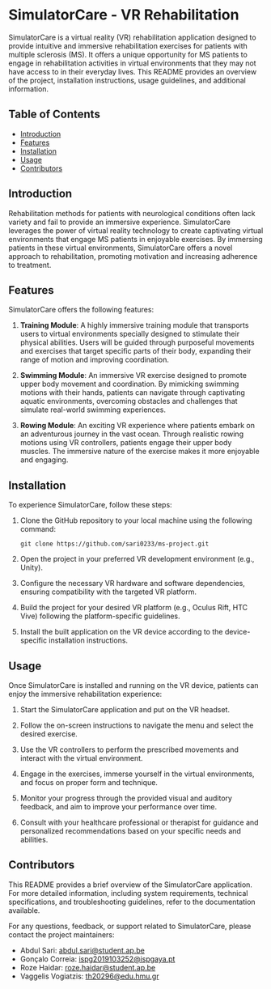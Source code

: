 # SimulatorCare - VR Rehabilitation

SimulatorCare is a virtual reality (VR) rehabilitation application designed to provide intuitive and immersive rehabilitation exercises for patients with multiple sclerosis (MS). It offers a unique opportunity for MS patients to engage in rehabilitation activities in virtual environments that they may not have access to in their everyday lives. This README provides an overview of the project, installation instructions, usage guidelines, and additional information.

## Table of Contents
- [Introduction](#introduction)
- [Features](#features)
- [Installation](#installation)
- [Usage](#usage)
- [Contributors](#contributors)

## Introduction
Rehabilitation methods for patients with neurological conditions often lack variety and fail to provide an immersive experience. SimulatorCare leverages the power of virtual reality technology to create captivating virtual environments that engage MS patients in enjoyable exercises. By immersing patients in these virtual environments, SimulatorCare offers a novel approach to rehabilitation, promoting motivation and increasing adherence to treatment.

## Features
SimulatorCare offers the following features:

1. **Training Module**: A highly immersive training module that transports users to virtual environments specially designed to stimulate their physical abilities. Users will be guided through purposeful movements and exercises that target specific parts of their body, expanding their range of motion and improving coordination.

2. **Swimming Module**: An immersive VR exercise designed to promote upper body movement and coordination. By mimicking swimming motions with their hands, patients can navigate through captivating aquatic environments, overcoming obstacles and challenges that simulate real-world swimming experiences.

3. **Rowing Module**: An exciting VR experience where patients embark on an adventurous journey in the vast ocean. Through realistic rowing motions using VR controllers, patients engage their upper body muscles. The immersive nature of the exercise makes it more enjoyable and engaging.

## Installation
To experience SimulatorCare, follow these steps:

1. Clone the GitHub repository to your local machine using the following command:
   ```
   git clone https://github.com/sari0233/ms-project.git
   ```

2. Open the project in your preferred VR development environment (e.g., Unity).

3. Configure the necessary VR hardware and software dependencies, ensuring compatibility with the targeted VR platform.

4. Build the project for your desired VR platform (e.g., Oculus Rift, HTC Vive) following the platform-specific guidelines.

5. Install the built application on the VR device according to the device-specific installation instructions.

## Usage
Once SimulatorCare is installed and running on the VR device, patients can enjoy the immersive rehabilitation experience:

1. Start the SimulatorCare application and put on the VR headset.

2. Follow the on-screen instructions to navigate the menu and select the desired exercise.

3. Use the VR controllers to perform the prescribed movements and interact with the virtual environment.

4. Engage in the exercises, immerse yourself in the virtual environments, and focus on proper form and technique.

5. Monitor your progress through the provided visual and auditory feedback, and aim to improve your performance over time.

6. Consult with your healthcare professional or therapist for guidance and personalized recommendations based on your specific needs and abilities.




## Contributors
This README provides a brief overview of the SimulatorCare application. For more detailed information, including system requirements, technical specifications, and troubleshooting guidelines, refer to the documentation available.

For any questions, feedback, or support related to SimulatorCare, please contact the project maintainers:

- Abdul Sari: abdul.sari@student.ap.be
- Gonçalo Correia: ispg2019103252@ispgaya.pt
- Roze Haidar: roze.haidar@student.ap.be
- Vaggelis Vogiatzis: th20296@edu.hmu.gr
